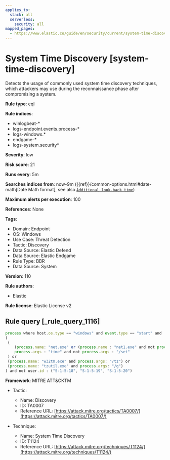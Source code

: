 ```yaml
---
applies_to:
  stack: all
  serverless:
    security: all
mapped_pages:
  - https://www.elastic.co/guide/en/security/current/system-time-discovery.html
---
```


# System Time Discovery [system-time-discovery]

Detects the usage of commonly used system time discovery techniques, which attackers may use during the reconnaissance phase after compromising a system.

**Rule type**: eql

**Rule indices**:

* winlogbeat-*
* logs-endpoint.events.process-*
* logs-windows.*
* endgame-*
* logs-system.security*

**Severity**: low

**Risk score**: 21

**Runs every**: 5m

**Searches indices from**: now-9m ({{ref}}/common-options.html#date-math[Date Math format], see also [`Additional look-back time`](docs-content://solutions/security/detect-and-alert/create-detection-rule.md#rule-schedule))

**Maximum alerts per execution**: 100

**References**: None

**Tags**:

* Domain: Endpoint
* OS: Windows
* Use Case: Threat Detection
* Tactic: Discovery
* Data Source: Elastic Defend
* Data Source: Elastic Endgame
* Rule Type: BBR
* Data Source: System

**Version**: 110

**Rule authors**:

* Elastic

**Rule license**: Elastic License v2

## Rule query [_rule_query_1116]

```js
process where host.os.type == "windows" and event.type == "start" and
(
 (
    (process.name: "net.exe" or (process.name : "net1.exe" and not process.parent.name : "net.exe")) and
    process.args : "time" and not process.args : "/set"
 ) or
 (process.name: "w32tm.exe" and process.args: "/tz") or
 (process.name: "tzutil.exe" and process.args: "/g")
) and not user.id : ("S-1-5-18", "S-1-5-19", "S-1-5-20")
```

**Framework**: MITRE ATT&CKTM

* Tactic:

    * Name: Discovery
    * ID: TA0007
    * Reference URL: [https://attack.mitre.org/tactics/TA0007/](https://attack.mitre.org/tactics/TA0007/)

* Technique:

    * Name: System Time Discovery
    * ID: T1124
    * Reference URL: [https://attack.mitre.org/techniques/T1124/](https://attack.mitre.org/techniques/T1124/)



